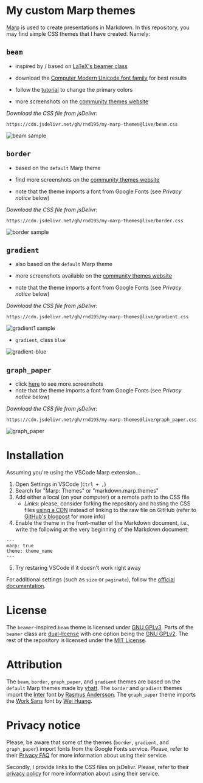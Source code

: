 # My custom Marp themes

[Marp](https://marp.app/) is used to create presentations in Markdown. In this repository, you may find simple CSS themes that I have created. Namely:

## `beam`

- inspired by / based on [LaTeX's beamer class](https://github.com/josephwright/beamer)

- download the [Computer Modern Unicode font family](https://ctan.org/pkg/cm-unicode?lang=en) for best results
- follow the [tutorial](how-to/beam_custom.md) to change the primary colors
- more screenshots on the [community themes website](https://rnd195.github.io/marp-community-themes/theme/beam.html)

*Download the CSS file from jsDelivr:*

```
https://cdn.jsdelivr.net/gh/rnd195/my-marp-themes@live/beam.css
```

![beam sample](./samples/beam.jpg)

## `border`

- based on the `default` Marp theme

- find more screenshots on the [community themes website](https://rnd195.github.io/marp-community-themes/theme/border.html)

- note that the theme imports a font from Google Fonts (see *Privacy notice* below)

*Download the CSS file from jsDelivr:*

```
https://cdn.jsdelivr.net/gh/rnd195/my-marp-themes@live/border.css
```

![border sample](./samples/border.png)

## `gradient`

- also based on the `default` Marp theme

- more screenshots available on the [community themes website](https://rnd195.github.io/marp-community-themes/theme/gradient.html)

- note that the theme imports a font from Google Fonts (see *Privacy notice* below)

*Download the CSS file from jsDelivr:*

```
https://cdn.jsdelivr.net/gh/rnd195/my-marp-themes@live/gradient.css
```

![gradient1 sample](./samples/gradient.png)

- `gradient`, class `blue`

![gradient-blue](samples/gradient-blue.png)

## `graph_paper`

- click [here](https://rnd195.github.io/marp-community-themes/theme/graph_paper.html) to see more screenshots
- note that the theme imports a font from Google Fonts (see *Privacy notice* below)

*Download the CSS file from jsDelivr:*

```
https://cdn.jsdelivr.net/gh/rnd195/my-marp-themes@live/graph_paper.css
```

![graph_paper](samples/graph_paper.png)



# Installation

Assuming you're using the VSCode Marp extension…

1. Open Settings in VSCode (`Ctrl + ,`)
2. Search for "Marp: Themes" or "markdown.marp.themes"
3. Add either a local (on your computer) or a remote path to the CSS file
   - *Links*: please, consider forking the repository and hosting the CSS files [using a CDN](https://stackoverflow.com/a/18049842) instead of linking to the raw file on GitHub (refer to [GitHub's blogpost](https://github.blog/2013-04-24-heads-up-nosniff-header-support-coming-to-chrome-and-firefox/) for more info)
4. Enable the theme in the front-matter of the Markdown document, i.e., write the following at the very beginning of the Markdown document:

```
---
marp: true
theme: theme_name
---
```

5. Try restaring VSCode if it doesn't work right away

For additional settings (such as `size` or `paginate`), follow the [official documentation](https://github.com/marp-team/marp/blob/main/website/docs/guide/directives.md).

# License

The `beamer`-inspired `beam` theme is licensed under [GNU GPLv3](https://github.com/rnd195/my-marp-themes/blob/main/LICENSE_beamer). Parts of the `beamer` class are [dual-license](https://github.com/josephwright/beamer/blob/main/LICENSE.md) with one option being the [GNU GPLv2](https://github.com/rnd195/my-marp-themes/blob/live/LICENSE_GPLv2). The rest of the repository is licensed under the [MIT License](https://github.com/rnd195/my-marp-themes/blob/main/LICENSE).


# Attribution

The `beam`, `border`, `graph_paper`, and `gradient` themes are based on the `default` Marp themes made by [yhatt](https://github.com/marp-team/marp-core/tree/main/themes). The `border` and `gradient` themes import the [Inter](https://fonts.google.com/specimen/Inter) font by [Rasmus Andersson](https://rsms.me/). The `graph_paper` theme imports the [Work Sans](https://github.com/weiweihuanghuang/Work-Sans) font by [Wei Huang](https://github.com/weiweihuanghuang).

# Privacy notice

Please, be aware that some of the themes (`border`, `gradient`, and `graph_paper`) import fonts from the Google Fonts service. Please, refer to their [Privacy FAQ](https://developers.google.com/fonts/faq/privacy) for more information about using their service.

Secondly, I provide links to the CSS files on jsDelivr. Please, refer to their [privacy policy](https://www.jsdelivr.com/terms/privacy-policy) for more information about using their service.